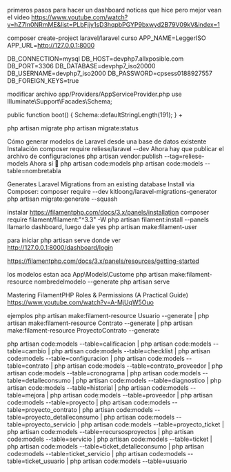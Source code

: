 primeros pasos para hacer un dashboard noticas que hice pero mejor vean el video https://www.youtube.com/watch?v=hZ7In0NRmME&list=PLbFjjy1sD3hqpbPGYP9bxwyd2B79V09kV&index=1

composer create-project laravel/laravel curso 
APP_NAME=LeggerISO
APP_URL=http://127.0.0.1:8000

DB_CONNECTION=mysql
DB_HOST=devphp7.allxposible.com
DB_PORT=3306
DB_DATABASE=devphp7_iso20000
DB_USERNAME=devphp7_iso2000
DB_PASSWORD=cpsess0188927557
DB_FOREIGN_KEYS=true

modificar archivo
app/Providers/AppServiceProvider.php
use Illuminate\Support\Facades\Schema;

public function boot()
{
    Schema::defaultStringLength(191);
}
+

php artisan migrate
php artisan migrate:status

Cómo generar modelos de Laravel desde una base de datos existente
Instalación
composer require reliese/laravel --dev
Ahora hay que publicar el archivo de configuraciones
php artisan vendor:publish --tag=reliese-models
Ahora sí 🎉
php artisan code:models
php artisan code:models --table=nombretabla

Generates Laravel Migrations from an existing database
Install via Composer:
composer require --dev kitloong/laravel-migrations-generator
php artisan migrate:generate --squash

instalar https://filamentphp.com/docs/3.x/panels/installation
composer require filament/filament:"^3.3" -W
php artisan filament:install --panels
llamarlo dashboard, luego dale yes
php artisan make:filament-user

para iniciar 
php artisan serve
donde ver http://127.0.0.1:8000/dashboard/login


https://filamentphp.com/docs/3.x/panels/resources/getting-started

los modelos estan aca App\Models\Custome
php artisan make:filament-resource nombredelmodelo  --generate
php artisan serve

Mastering FilamentPHP Roles & Permissions (A Practical Guide)
https://www.youtube.com/watch?v=A-MjUqW5Ouo


ejemplos
php artisan make:filament-resource Usuario  --generate |
php artisan make:filament-resource Contrato  --generate |
php artisan make:filament-resource ProyectoContrato  --generate 


php artisan code:models --table=calificacion  |
php artisan code:models --table=cambio |
php artisan code:models --table=checklist |
php artisan code:models --table=configuracion |
php artisan code:models --table=contrato |
php artisan code:models --table=contrato_proveedor  |
php artisan code:models --table=cronograma |
php artisan code:models --table=detalleconsumo |
php artisan code:models --table=diagnostico |
php artisan code:models --table=historial |
php artisan code:models --table=mejora |
php artisan code:models --table=proveedor |
php artisan code:models --table=proyecto |
php artisan code:models --table=proyecto_contrato |
php artisan code:models --table=proyecto_detalleconsumo |
php artisan code:models --table=proyecto_servicio |
php artisan code:models --table=proyecto_ticket |
php artisan code:models --table=recursosproyectos |
php artisan code:models --table=servicio |
php artisan code:models --table=ticket |
php artisan code:models --table=ticket_detalleconsumo |
php artisan code:models --table=ticket_servicio |
php artisan code:models --table=ticket_usuario |
php artisan code:models --table=usuario